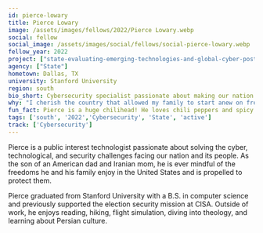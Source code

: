 ```yaml
---
id: pierce-lowary
title: Pierce Lowary
image: /assets/images/fellows/2022/Pierce Lowary.webp
social: fellow
social_image: /assets/images/social/fellows/social-pierce-lowary.webp
fellow_year: 2022
project: ["state-evaluating-emerging-technologies-and-global-cyber-posture-at-the-department-of-state"]
agency: ["State"]
hometown: Dallas, TX
university: Stanford University
region: south
bio_short: Cybersecurity specialist passionate about making our nation a bit more secure for everyone 
why: "I cherish the country that allowed my family to start anew on free shores, and I was inspired to join by the need to improve our nation's cybersecurity. America and Americans are more dependent on technology than ever, but there's a gap between where we are in our defensive posture and where we need to be. It is an honor to help solve some of these technological challenges and make our nation a little bit better, and a little bit more secure, for everyone."
fun_fact: Pierce is a huge chilihead! He loves chili peppers and spicy food—the spicier, the better.
tags: ['south', '2022','Cybersecurity', 'State', 'active']
track: ['Cybersecurity']
---
```


Pierce is a public interest technologist passionate about solving the cyber, technological, and security challenges facing our nation and its people. As the son of an American dad and Iranian mom, he is ever mindful of the freedoms he and his family enjoy in the United States and is propelled to protect them.

Pierce graduated from Stanford University with a B.S. in computer science and previously supported the election security mission at CISA. Outside of work, he enjoys reading, hiking, flight simulation, diving into theology, and learning about Persian culture.
